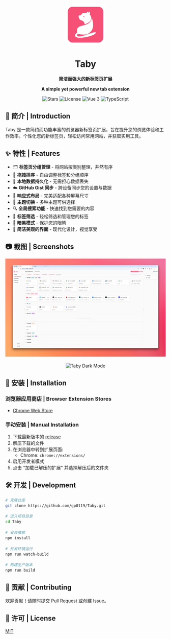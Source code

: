 <div align="center">
  <img src="src/assets/128.png" alt="Taby Logo" width="128" height="128">
  <h1>Taby</h1>
  <p><strong>简洁而强大的新标签页扩展</strong></p>
  <p><strong>A simple yet powerful new tab extension</strong></p>

  <p>
    <img src="https://img.shields.io/github/stars/gp0119/Taby?style=flat-square" alt="Stars">
    <img src="https://img.shields.io/github/license/gp0119/Taby?style=flat-square" alt="License">
    <img src="https://img.shields.io/badge/Vue-3-brightgreen?style=flat-square" alt="Vue 3">
    <img src="https://img.shields.io/badge/TypeScript-blue?style=flat-square" alt="TypeScript">
  </p>
</div>

## 📖 简介 | Introduction

Taby 是一款简约而功能丰富的浏览器新标签页扩展，旨在提升您的浏览体验和工作效率。个性化您的新标签页，轻松访问常用网站，并获取实用工具。

## ✨ 特性 | Features

- 🗂️ **标签页分组管理** - 将网站按类别整理，井然有序
- 🔄 **拖拽排序** - 自由调整标签和分组顺序
- 💾 **本地数据持久化** - 无需担心数据丢失
- ☁️ **GitHub Gist 同步** - 跨设备同步您的设置与数据
- 📱 **响应式布局** - 完美适配各种屏幕尺寸
- 🌈 **主题切换** - 多种主题可供选择
- 🔍 **全局搜索功能** - 快速找到您需要的内容
- 🔖 **标签筛选** - 轻松筛选和管理您的标签
- 🌙 **暗黑模式** - 保护您的眼睛
- 🎨 **简洁美观的界面** - 现代化设计，视觉享受

## 📷 截图 | Screenshots

<div align="center">
  <img src="screenshots/pink.png" alt="Taby Light Mode" width="600">
    <br>
    <br>
  <img src="screenshots/purple.png" alt="Taby Dark Mode" width="600">
</div>

## 🚀 安装 | Installation

### 浏览器应用商店 | Browser Extension Stores

- [Chrome Web Store](https://github.com/gp0119/Taby/releases)

### 手动安装 | Manual Installation

1. 下载最新版本的 [release](https://github.com/gp0119/Taby/releases)
2. 解压下载的文件
3. 在浏览器中转到扩展页面:
    - Chrome: `chrome://extensions/`
4. 启用开发者模式
5. 点击 "加载已解压的扩展" 并选择解压后的文件夹

## 🛠️ 开发 | Development

```bash
# 克隆仓库
git clone https://github.com/gp0119/Taby.git

# 进入项目目录
cd Taby

# 安装依赖
npm install

# 开发环境运行
npm run watch-build

# 构建生产版本
npm run build
```

## 🤝 贡献 | Contributing

欢迎贡献！请随时提交 Pull Request 或创建 Issue。

## 📄 许可 | License

[MIT](LICENSE)
